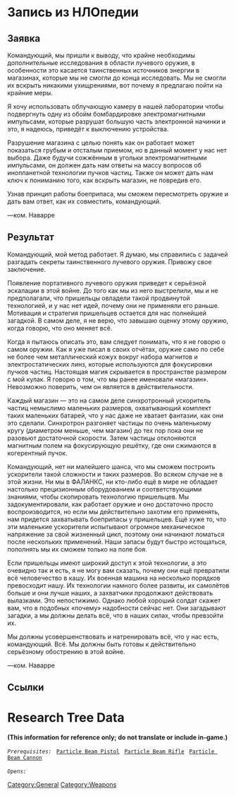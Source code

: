 # Запись из НЛОпедии

## Заявка

Командующий, мы пришли к выводу, что крайне необходимы дополнительные
исследования в области лучевого оружия, в особенности это касается
таинственных источников энергии в магазинах, которые мы не смогли до
конца исследовать. Мы не смогли их вскрыть никакими ухищрениями, вот
почему я предлагаю пойти на крайние меры.

Я хочу использовать облучающую камеру в нашей лаборатории чтобы
подвергнуть одну из обойм бомбардировке электромагнитными импульсами,
которые разрушат большую часть электронной начинки и это, я надеюсь,
приведёт к выключению устройства.

Разрушение магазина с целью понять как он работает может показаться
грубым и отсталым приемом, но в данный момент у нас нет выбора. Даже
будучи сожжённым в угольки электромагнитными импульсами, он должен дать
нам ответы на массу вопросов об инопланетной технологии пучков частиц.
Также он может дать нам ключ к пониманию того, как вскрыть магазин, не
повредив его.

Узнав принцип работы боеприпаса, мы сможем пересмотреть оружие и дать
вам ответ, как их совместить, командующий.

—ком. Наварре

## Результат

Командующий, мой метод работает. Я думаю, мы справились с задачей
разгадать секреты таинственного лучевого оружия. Привожу свое
заключение.

Появление портативного лучевого оружия приведет к серьёзной эскалации в
этой войне. До того как мы из него выстрелили, мы и не предполагали, что
пришельцы овладели такой продвинутой технологией, и у нас нет идей,
почему они не применяли его раньше. Мотивация и стратегия пришельцев
остается для нас полнейшей загадкой. В самом деле, я не верю, что
завышаю оценку этому оружию, когда говорю, что оно меняет всё.

Когда я пытаюсь описать это, вам следует понимать, что я не говорю о
самом оружии. Как я уже писал в своих отчётах, оружие само по себе не
более чем металлический кожух вокруг набора магнитов и
электростатических линз, которые используются для фокусировки пучков
частиц. Настоящая магия скрывается в пространстве размером с мой кулак.
Я говорю о том, что мы ранее именовали «магазин». Невозможно поверить,
чем он является в действительности.

Каждый магазин — это на самом деле синхротронный ускоритель частиц
немыслимо маленьких размеров, охватывающий комплект таких маленьких
батарей, что у нас даже не хватает фантазии, как они это сделали.
Синхротрон разгоняет частицы по очень маленькому кругу (диаметром
меньше, чем магазин) до тех пор пока они не разовьют достаточной
скорости. Затем частицы отклоняются магнитным полем на фокусирующую
решётку, где они сжимаются в когерентный пучок.

Командующий, нет ни малейшего шанса, что мы сможем построить ускорители
такой сложности и таких размеров. Во всяком случае не в этой жизни. Ни
мы в ФАЛАНКС, ни кто-либо ещё в мире не обладает настолько прецизионным
оборудованием и соответствующими знаниями, чтобы скопировать технологию
пришельцев. Мы задокументировали, как работает оружие и оно достаточно
просто воспроизводится, но если мы действительно захотим его применять,
нам придется захватывать боеприпасы у пришельцев. Ещё хуже то, что эти
маленькие ускорители испытывают огромное механическое напряжение за свой
жизненный цикл, поэтому они начинают ломаться после нескольких
применений. Наши запасы будут быстро истощаться, пополнять мы их сможем
только на поле боя.

Если пришельцы имеют широкий доступ к этой технологии, а это очевидно
так и есть, я не могу вам сказать, почему они ещё превратили всё
человечество в кашу. Их военная машина на несколько порядков превосходит
нашу. Их технологии намного более развиты, их самолётов больше и они
лучше наших, а захватчики продолжают действовать вылазками. Это
непостижимо. Однако любой хороший солдат скажет вам, что в подобных
«почему» надобности сейчас нет. Они загадывают загадки, а мы должны
делать всё, что в наших силах, чтобы превзойти их.

Мы должны усовершенствовать и натренировать всё, что у нас есть,
командующий. Всё. Мы должны быть готовы к действительно серьёзному
обострению в этой войне.

—ком. Наварре

## Ссылки

# Research Tree Data

**(This information for reference only; do not translate or include
in-game.)**

*`Prerequisites:`*
` `[`Particle Beam Pistol`](Equipment/Secondary_Weapons/Particle_Beam_Pistol "wikilink")
` `[`Particle Beam Rifle`](Equipment/Primary_Weapons/Particle_Beam_Rifle "wikilink")
` `[`Particle Beam Cannon`](Equipment/Primary_Weapons/Particle_Beam_Cannon "wikilink")

*`Opens:`*
` `

[Category:General](Category:General "wikilink")
[Category:Weapons](Category:Weapons "wikilink")